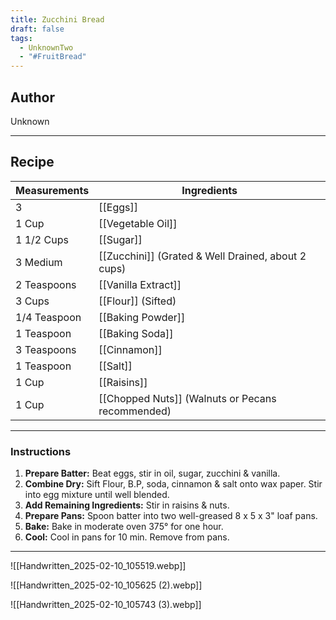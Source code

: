 ```yaml
---
title: Zucchini Bread
draft: false
tags:
  - UnknownTwo
  - "#FruitBread"
---
```

## Author
Unknown
___
## Recipe

| Measurements | Ingredients               |
| :----------- | ------------------------- |
|3|[[Eggs]]|
|1 Cup|[[Vegetable Oil]]|
|1 1/2 Cups|[[Sugar]]|
|3 Medium|[[Zucchini]] (Grated & Well Drained, about 2 cups)|
|2 Teaspoons|[[Vanilla Extract]]|
|3 Cups|[[Flour]] (Sifted)|
|1/4 Teaspoon|[[Baking Powder]]|
|1 Teaspoon|[[Baking Soda]]|
|3 Teaspoons|[[Cinnamon]]|
|1 Teaspoon|[[Salt]]|
|1 Cup|[[Raisins]]|
|1 Cup|[[Chopped Nuts]] (Walnuts or Pecans recommended)|
___
### Instructions
1. **Prepare Batter:** Beat eggs, stir in oil, sugar, zucchini & vanilla.
2. **Combine Dry:** Sift Flour, B.P, soda, cinnamon & salt onto wax paper. Stir into egg mixture until well blended.
3. **Add Remaining Ingredients:** Stir in raisins & nuts.
4. **Prepare Pans:** Spoon batter into two well-greased 8 x 5 x 3" loaf pans.
5. **Bake:** Bake in moderate oven 375° for one hour.
6. **Cool:** Cool in pans for 10 min. Remove from pans.
___
![[Handwritten_2025-02-10_105519.webp]]

![[Handwritten_2025-02-10_105625 (2).webp]]

![[Handwritten_2025-02-10_105743 (3).webp]]
